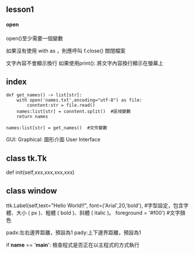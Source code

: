 ## lesson1
#### open
open()至少需要一個變數

如果沒有使用 with as ，則應呼叫 f.close() 關閉檔案

文字內容不會顯示換行
如果使用print(): 將文字內容換行顯示在螢幕上

## index
```
def get_names() -> list[str]:
    with open('names.txt',encoding="utf-8") as file:
        conntent:str = file.read()
    names:list[str] = conntent.split()  #區域變數
    return names

names:list[str] = get_names()  #文件變數
```

GUI:
Graphical: 圖形介面
User 
Interface

## class tk.Tk
def init(self,xxx,xxx,xxx,xxx)

## class window
ttk.Label(self,text="Hello World!!",
            font=('Arial',20,'bold'), #字型設定，包含字體、大小 ( px )、粗體 ( bold )、斜體 ( italic )。
            foreground = '#f00') #文字顏色

padx:左右邊界距離，預設為1
pady:上下邊界距離，預設為1

if __name__ == '__main__': 檢查程式是否正在以主程式的方式執行